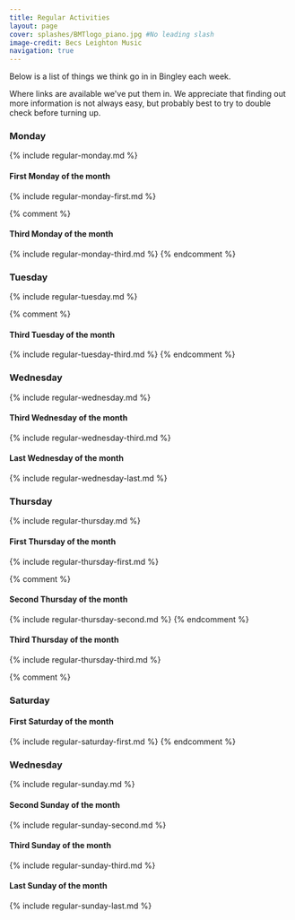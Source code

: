 ```yaml
---
title: Regular Activities
layout: page 
cover: splashes/BMTlogo_piano.jpg #No leading slash
image-credit: Becs Leighton Music
navigation: true
---
```

Below is a list of things we think go in in Bingley each week.

Where links are available we've put them in. We appreciate that finding out more information is not always easy, but probably best to try to double check before turning up.

### Monday 
{% include regular-monday.md %}

#### First Monday of the month
{% include regular-monday-first.md %}

{% comment %}
#### Third Monday  of the month
{% include regular-monday-third.md %}
{% endcomment %}

### Tuesday
{% include regular-tuesday.md %}

{% comment %}
#### Third Tuesday of the month
{% include regular-tuesday-third.md %}
{% endcomment %}

### Wednesday
{% include regular-wednesday.md %}

#### Third Wednesday of the month
{% include regular-wednesday-third.md %}

#### Last Wednesday of the month
{% include regular-wednesday-last.md %}

### Thursday 
{% include regular-thursday.md %}

#### First Thursday of the month
{% include regular-thursday-first.md %}

{% comment %}
#### Second Thursday of the month
{% include regular-thursday-second.md %}
{% endcomment %}

#### Third Thursday of the month
{% include regular-thursday-third.md %}


{% comment %}
### Saturday

#### First Saturday of the month
{% include regular-saturday-first.md %}
{% endcomment %}

### Wednesday
{% include regular-sunday.md %}

#### Second Sunday of the month
{% include regular-sunday-second.md %}

#### Third Sunday of the month
{% include regular-sunday-third.md %}

#### Last Sunday of the month
{% include regular-sunday-last.md %}